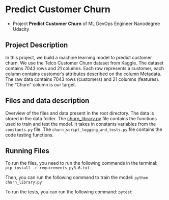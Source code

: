 # Predict Customer Churn

- Project **Predict Customer Churn** of ML DevOps Engineer Nanodegree Udacity

## Project Description
In this project, we build a machine learning model to predict customer churn. 
We use the Telco Customer Churn dataset from Kaggle. 
The dataset contains 7043 rows and 21 columns. 
Each row represents a customer, each column contains customer’s attributes described 
on the column Metadata. The raw data contains 7043 rows (customers) and 21 columns (features). 
The “Churn” column is our target.

## Files and data description
Overview of the files and data present in the root directory. 
The data is stored in the data folder.
The [churn_library.py](http://www.github.com/lamiaka/ChurnPrediction-MLDevops/churn_library.py) file contains the functions used to train and test the model.
It takes in constants variables from the `constants.py` file.
The `churn_script_logging_and_tests.py` file contains the code testing functions.


## Running Files
To run the files, you need to run the following commands in the terminal:  
`pip install -r requirements_py3.6.txt`

Then, you can run the following command to train the model:
`python churn_library.py`

To run the tests, you can run the following command:
`pytest`




